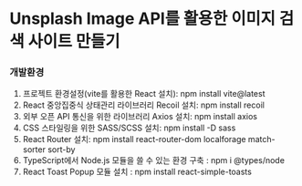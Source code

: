 # Unsplash Image API를 활용한 이미지 검색 사이트 만들기

### 개발환경

1. 프로젝트 환경설정(vite를 활용한 React 설치): npm install vite@latest
2. React 중앙집중식 상태관리 라이브러리 Recoil 설치: npm install recoil
3. 외부 오픈 API 통신을 위한 라이브러리 Axios 설치: npm install axios
4. CSS 스타일링을 위한 SASS/SCSS 설치: npm install -D sass
5. React Router 설치: npm install react-router-dom localforage match-sorter sort-by
6. TypeScript에서 Node.js 모듈을 쓸 수 있는 환경 구축 : npm i @types/node
7. React Toast Popup 모듈 설치 : npm install react-simple-toasts
